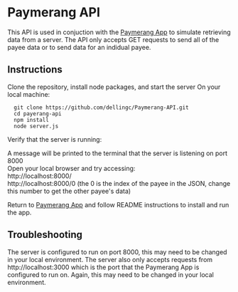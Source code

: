 # Paymerang API

This API is used in conjuction with the [Paymerang App](https://github.com/dellingc/paymerang-app) to simulate retrieving data from a server. The API only accepts GET requests to send all of the payee data or to send data for an indidual payee.

## Instructions
Clone the repository, install node packages, and start the server
On your local machine:
```
  git clone https://github.com/dellingc/Paymerang-API.git
  cd payerang-api
  npm install
  node server.js
```

Verify that the server is running:

A message will be printed to the terminal that the server is listening on port 8000  
Open your local browser and try accessing:  
    http://localhost:8000/  
    http://localhost:8000/0 (the 0 is the index of the payee in the JSON, change this number to get the other payee's data)
    
Return to [Paymerang App](https://github.com/dellingc/paymerang-app) and follow README instructions to install and run the app.


## Troubleshooting
The server is configured to run on port 8000, this may need to be changed in your local environment. The server also only accepts requests from http://localhost:3000 which is the port that the Paymerang App is configured to run on. Again, this may need to be changed in your local environment.
